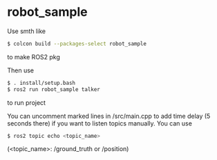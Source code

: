 # robot_sample

Use smth like
```bash
$ colcon build --packages-select robot_sample
```
to make ROS2 pkg

Then use
```bash
$ . install/setup.bash
$ ros2 run robot_sample talker
```
to run project

You can uncomment marked lines in /src/main.cpp to add time delay (5 seconds there) if you want to listen topics manually.
You can use 
```bash
$ ros2 topic echo <topic_name> 
```

(<topic_name>: /ground_truth or /position)
